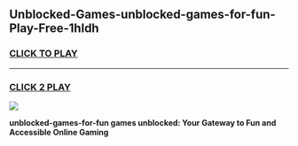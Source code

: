 
## Unblocked-Games-unblocked-games-for-fun-Play-Free-1hldh
<h3>
<a href="https://premium76.site?title=unblocked-games-for-fun&ref=09A">CLICK TO PLAY</a></h3>
<hr>

<h3>
<a href="https://premium76.site?title=unblocked-games-for-fun&ref=09A">CLICK 2 PLAY</a>
  
</h3>

<a href="https://premium76.site?title=unblocked-games-for-fun&ref=09A"><img src="https://clearcache.store/games.png"></a>


**unblocked-games-for-fun games unblocked: Your Gateway to Fun and Accessible Online Gaming**
